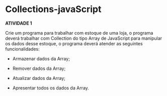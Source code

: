 # Collections-javaScript

**ATIVIDADE 1**

Crie um programa para trabalhar com estoque de uma loja, o programa deverá trabalhar com Collection do tipo Array de JavaScript para manipular os dados desse estoque, o programa deverá atender as seguintes funcionalidades:

- Armazenar dados da Array;

- Remover dados da Array;

- Atualizar dados da Array;

- Apresentar todos os dados da Array.
